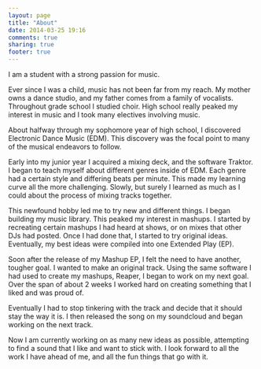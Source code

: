 ```yaml
---
layout: page
title: "About"
date: 2014-03-25 19:16
comments: true
sharing: true
footer: true
---
```

I am a student with a strong passion for music.

Ever since I was a child, music has not been far from my reach. My mother owns a dance studio, and my father comes from a family of vocalists. Throughout grade school I studied choir. High school really peaked my interest in music and I took many electives involving music.

About halfway through my sophomore year of high school, I discovered Electronic Dance Music (EDM). This discovery was the focal point to many of the musical endeavors to follow.

Early into my junior year I acquired a mixing deck, and the software Traktor. I began to teach myself about different genres inside of EDM. Each genre had a certain style and differing beats per minute. This made my learning curve all the more challenging. Slowly, but surely I learned as much as I could about the process of mixing tracks together.

This newfound hobby led me to try new and different things. I began building my music library. This peaked my interest in mashups. I started by recreating certain mashups I had heard at shows, or on mixes that other DJs had posted. Once I had done that, I started to try original ideas. Eventually, my best ideas were compiled into one Extended Play (EP).

Soon after the release of my Mashup EP, I felt the need to have another, tougher goal. I wanted to make an original track. Using the same software I had used to create my mashups, Reaper, I began to work on my next goal. Over the span of about 2 weeks I worked hard on creating something that I liked and was proud of.

Eventually I had to stop tinkering with the track and decide that it should stay the way it is. I then released the song on my soundcloud and began working on the next track.

Now I am currently working on as many new ideas as possible, attempting to find a sound that I like and want to stick with. I look forward to all the work I have ahead of me, and all the fun things that go with it.
